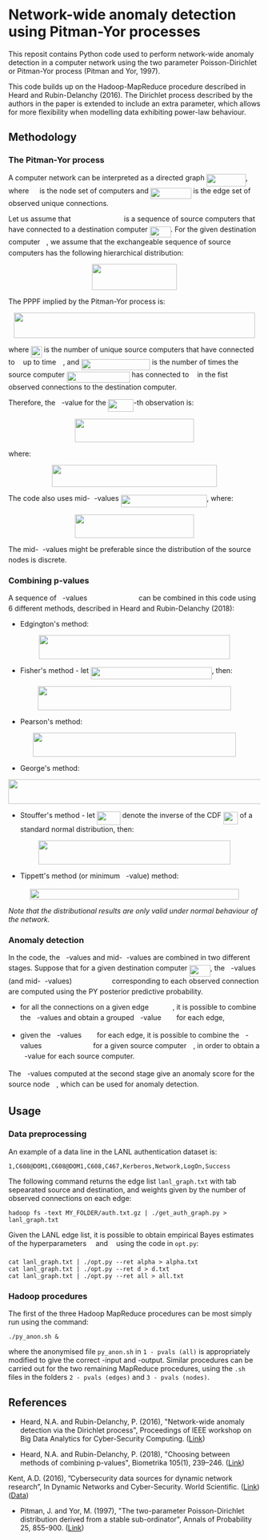 # Network-wide anomaly detection using Pitman-Yor processes

This reposit contains Python code used to perform network-wide anomaly detection in a computer network using the two parameter Poisson-Dirichlet or Pitman-Yor process (Pitman and Yor, 1997). 

This code builds up on the Hadoop-MapReduce procedure described in Heard and Rubin-Delanchy (2016). The Dirichlet process described by the authors in the paper is extended to include an extra parameter, which allows for more flexibility when modelling data exhibiting power-law behaviour.

## Methodology

### The Pitman-Yor process

A computer network can be interpreted as a directed graph <img src="https://rawgit.com/fraspass/pitman_yor/None/svgs/73dde20bcffb31b6177c5d21c5a96f6d.svg?invert_in_darkmode" align=middle width=78.37896pt height=24.6576pt/>, where <img src="https://rawgit.com/fraspass/pitman_yor/None/svgs/a9a3a4a202d80326bda413b5562d5cd1.svg?invert_in_darkmode" align=middle width=13.242075pt height=22.46574pt/> is the node set of computers and <img src="https://rawgit.com/fraspass/pitman_yor/None/svgs/94db391751ae0befe931ce025807b400.svg?invert_in_darkmode" align=middle width=81.575175pt height=22.46574pt/> is the edge set of observed unique connections. 

Let us assume that <img src="https://rawgit.com/fraspass/pitman_yor/None/svgs/93e8f48a97001313f47040c9f354a850.svg?invert_in_darkmode" align=middle width=98.415405pt height=14.15535pt/> is a sequence of source computers that have connected to a destination computer <img src="https://rawgit.com/fraspass/pitman_yor/None/svgs/3a49e7753441741b7224c79f23973f59.svg?invert_in_darkmode" align=middle width=41.982435pt height=22.46574pt/>. For the given destination computer <img src="https://rawgit.com/fraspass/pitman_yor/None/svgs/deceeaf6940a8c7a5a02373728002b0f.svg?invert_in_darkmode" align=middle width=8.6493pt height=14.15535pt/>, we assume that the exchangeable sequence of source computers has the following hierarchical distribution:
<p align="center"><img src="https://rawgit.com/fraspass/pitman_yor/None/svgs/3d2e5596aee45c2bbf12296054059e7a.svg?invert_in_darkmode" align=middle width=170.67435pt height=52.86534pt/></p>

The PPPF implied by the Pitman-Yor process is:
<p align="center"><img src="https://rawgit.com/fraspass/pitman_yor/None/svgs/aaeab5c4459e02c055b6e5bede16eaf1.svg?invert_in_darkmode" align=middle width=482.9319pt height=50.226165pt/></p>

where <img src="https://rawgit.com/fraspass/pitman_yor/None/svgs/96b697078d351b7b43bd5b5dce0254cd.svg?invert_in_darkmode" align=middle width=22.08723pt height=22.46574pt/> is the number of unique source computers that have connected to <img src="https://rawgit.com/fraspass/pitman_yor/None/svgs/deceeaf6940a8c7a5a02373728002b0f.svg?invert_in_darkmode" align=middle width=8.6493pt height=14.15535pt/> up to time <img src="https://rawgit.com/fraspass/pitman_yor/None/svgs/55a049b8f161ae7cfeb0197d75aff967.svg?invert_in_darkmode" align=middle width=9.867pt height=14.15535pt/>, and <img src="https://rawgit.com/fraspass/pitman_yor/None/svgs/1d484b012b923f611683f2899bac1ba2.svg?invert_in_darkmode" align=middle width=137.509515pt height=22.46574pt/> is the number of times the source computer <img src="https://rawgit.com/fraspass/pitman_yor/None/svgs/1e07bbe353ff35b931d3b03db30af334.svg?invert_in_darkmode" align=middle width=126.201405pt height=22.63866pt/> has connected to <img src="https://rawgit.com/fraspass/pitman_yor/None/svgs/deceeaf6940a8c7a5a02373728002b0f.svg?invert_in_darkmode" align=middle width=8.6493pt height=14.15535pt/> in the fist <img src="https://rawgit.com/fraspass/pitman_yor/None/svgs/55a049b8f161ae7cfeb0197d75aff967.svg?invert_in_darkmode" align=middle width=9.867pt height=14.15535pt/> observed connections to the destination computer. 

Therefore, the <img src="https://rawgit.com/fraspass/pitman_yor/None/svgs/2ec6e630f199f589a2402fdf3e0289d5.svg?invert_in_darkmode" align=middle width=8.270625pt height=14.15535pt/>-value for the <img src="https://rawgit.com/fraspass/pitman_yor/None/svgs/949707b3bc37b3be0f8b25742664879e.svg?invert_in_darkmode" align=middle width=50.962725pt height=24.6576pt/>-th observation is: 
<p align="center"><img src="https://rawgit.com/fraspass/pitman_yor/None/svgs/c182d0ed7d70557480a9b1ddcc11b9a6.svg?invert_in_darkmode" align=middle width=238.3458pt height=46.87419pt/></p>
where:
<p align="center"><img src="https://rawgit.com/fraspass/pitman_yor/None/svgs/717a445608dc8369e881512f6fb1cfa0.svg?invert_in_darkmode" align=middle width=329.08425pt height=44.897325pt/></p>

The code also uses mid-<img src="https://rawgit.com/fraspass/pitman_yor/None/svgs/2ec6e630f199f589a2402fdf3e0289d5.svg?invert_in_darkmode" align=middle width=8.270625pt height=14.15535pt/>-values <img src="https://rawgit.com/fraspass/pitman_yor/None/svgs/6a4c7b1002ca391a5b1db9923532c6a9.svg?invert_in_darkmode" align=middle width=171.888255pt height=24.6576pt/>, where:
<p align="center"><img src="https://rawgit.com/fraspass/pitman_yor/None/svgs/07a08b46583fe3c7fb18b1d3be6e3f3f.svg?invert_in_darkmode" align=middle width=238.3458pt height=46.87419pt/></p>

The mid-<img src="https://rawgit.com/fraspass/pitman_yor/None/svgs/2ec6e630f199f589a2402fdf3e0289d5.svg?invert_in_darkmode" align=middle width=8.270625pt height=14.15535pt/>-values might be preferable since the distribution of the source nodes is discrete. 


### Combining p-values

A sequence of <img src="https://rawgit.com/fraspass/pitman_yor/None/svgs/2ec6e630f199f589a2402fdf3e0289d5.svg?invert_in_darkmode" align=middle width=8.270625pt height=14.15535pt/>-values <img src="https://rawgit.com/fraspass/pitman_yor/None/svgs/0c5e0765d81b2b6f1fd949ea91e454f2.svg?invert_in_darkmode" align=middle width=95.042145pt height=14.15535pt/> can be combined in this code using 6 different methods, described in Heard and Rubin-Delanchy (2018):

* Edgington's method:
<p align="center"><img src="https://rawgit.com/fraspass/pitman_yor/None/svgs/8cf4a27cbb84480d003265f7768d300c.svg?invert_in_darkmode" align=middle width=381.98325pt height=47.80611pt/></p>

* Fisher's method - let <img src="https://rawgit.com/fraspass/pitman_yor/None/svgs/6ce73d15b9fabc46eb57c4f8fa5d0c74.svg?invert_in_darkmode" align=middle width=242.156805pt height=24.6576pt/>, then:
<p align="center"><img src="https://rawgit.com/fraspass/pitman_yor/None/svgs/08100985de61b1195c446049b5fec837.svg?invert_in_darkmode" align=middle width=385.50105pt height=47.80611pt/></p>

* Pearson's method:
<p align="center"><img src="https://rawgit.com/fraspass/pitman_yor/None/svgs/ba27c0ced6752672fbea205c53b85dfb.svg?invert_in_darkmode" align=middle width=406.24485pt height=47.80611pt/></p>

* George's method: 
<p align="center"><img src="https://rawgit.com/fraspass/pitman_yor/None/svgs/3f0fd7c4baab7f2f1f08dbbd2071a3ae.svg?invert_in_darkmode" align=middle width=529.61535pt height=49.62705pt/></p>

* Stouffer's method - let <img src="https://rawgit.com/fraspass/pitman_yor/None/svgs/fd572b44cf8f2a97fc9474603fcc8c69.svg?invert_in_darkmode" align=middle width=46.872375pt height=26.76201pt/> denote the inverse of the CDF <img src="https://rawgit.com/fraspass/pitman_yor/None/svgs/f04e663ab860a40f062cc6e871367aa8.svg?invert_in_darkmode" align=middle width=29.223975pt height=24.6576pt/> of a standard normal distribution, then:
<p align="center"><img src="https://rawgit.com/fraspass/pitman_yor/None/svgs/5ee1a9c5c643c957e2408aa34dea31fa.svg?invert_in_darkmode" align=middle width=384.80805pt height=47.80611pt/></p>

* Tippett's method (or minimum <img src="https://rawgit.com/fraspass/pitman_yor/None/svgs/2ec6e630f199f589a2402fdf3e0289d5.svg?invert_in_darkmode" align=middle width=8.270625pt height=14.15535pt/>-value) method: 
<p align="center"><img src="https://rawgit.com/fraspass/pitman_yor/None/svgs/6f47354ed7c2e72922ef80fc243dbcf6.svg?invert_in_darkmode" align=middle width=418.97625pt height=21.41898pt/></p>

*Note that the distributional results are only valid under normal behaviour of the network.*

### Anomaly detection

In the code, the <img src="https://rawgit.com/fraspass/pitman_yor/None/svgs/2ec6e630f199f589a2402fdf3e0289d5.svg?invert_in_darkmode" align=middle width=8.270625pt height=14.15535pt/>-values and mid-<img src="https://rawgit.com/fraspass/pitman_yor/None/svgs/2ec6e630f199f589a2402fdf3e0289d5.svg?invert_in_darkmode" align=middle width=8.270625pt height=14.15535pt/>-values are combined in two different stages. Suppose that for a given destination computer <img src="https://rawgit.com/fraspass/pitman_yor/None/svgs/3a49e7753441741b7224c79f23973f59.svg?invert_in_darkmode" align=middle width=41.982435pt height=22.46574pt/>, the <img src="https://rawgit.com/fraspass/pitman_yor/None/svgs/2ec6e630f199f589a2402fdf3e0289d5.svg?invert_in_darkmode" align=middle width=8.270625pt height=14.15535pt/>-values (and mid-<img src="https://rawgit.com/fraspass/pitman_yor/None/svgs/2ec6e630f199f589a2402fdf3e0289d5.svg?invert_in_darkmode" align=middle width=8.270625pt height=14.15535pt/>-values) <img src="https://rawgit.com/fraspass/pitman_yor/None/svgs/0a565ce3c8be493d86a30905292bb751.svg?invert_in_darkmode" align=middle width=72.091305pt height=14.15535pt/> corresponding to each observed connection are computed using the PY posterior predictive probability.

* for all the connections on a given edge <img src="https://rawgit.com/fraspass/pitman_yor/None/svgs/3235cd4219d9ac6bb294560e93424cdd.svg?invert_in_darkmode" align=middle width=43.614945pt height=14.15535pt/>, it is possible to combine the <img src="https://rawgit.com/fraspass/pitman_yor/None/svgs/2ec6e630f199f589a2402fdf3e0289d5.svg?invert_in_darkmode" align=middle width=8.270625pt height=14.15535pt/>-values and obtain a grouped <img src="https://rawgit.com/fraspass/pitman_yor/None/svgs/2ec6e630f199f589a2402fdf3e0289d5.svg?invert_in_darkmode" align=middle width=8.270625pt height=14.15535pt/>-value <img src="https://rawgit.com/fraspass/pitman_yor/None/svgs/fdf7869674ef3b6332cf8320a6977b90.svg?invert_in_darkmode" align=middle width=22.80465pt height=14.15535pt/> for each edge,

* given the <img src="https://rawgit.com/fraspass/pitman_yor/None/svgs/2ec6e630f199f589a2402fdf3e0289d5.svg?invert_in_darkmode" align=middle width=8.270625pt height=14.15535pt/>-values <img src="https://rawgit.com/fraspass/pitman_yor/None/svgs/fdf7869674ef3b6332cf8320a6977b90.svg?invert_in_darkmode" align=middle width=22.80465pt height=14.15535pt/> for each edge, it is possible to combine the <img src="https://rawgit.com/fraspass/pitman_yor/None/svgs/2ec6e630f199f589a2402fdf3e0289d5.svg?invert_in_darkmode" align=middle width=8.270625pt height=14.15535pt/>-values <img src="https://rawgit.com/fraspass/pitman_yor/None/svgs/3aeedd4086c03ad3c8ef262af65d638b.svg?invert_in_darkmode" align=middle width=95.05716pt height=14.15535pt/> for a given source computer <img src="https://rawgit.com/fraspass/pitman_yor/None/svgs/332cc365a4987aacce0ead01b8bdcc0b.svg?invert_in_darkmode" align=middle width=9.3951pt height=14.15535pt/>, in order to obtain a <img src="https://rawgit.com/fraspass/pitman_yor/None/svgs/2ec6e630f199f589a2402fdf3e0289d5.svg?invert_in_darkmode" align=middle width=8.270625pt height=14.15535pt/>-value for each source computer.

The <img src="https://rawgit.com/fraspass/pitman_yor/None/svgs/2ec6e630f199f589a2402fdf3e0289d5.svg?invert_in_darkmode" align=middle width=8.270625pt height=14.15535pt/>-values computed at the second stage give an anomaly score for the source node <img src="https://rawgit.com/fraspass/pitman_yor/None/svgs/332cc365a4987aacce0ead01b8bdcc0b.svg?invert_in_darkmode" align=middle width=9.3951pt height=14.15535pt/>, which can be used for anomaly detection. 

## Usage

### Data preprocessing

An example of a data line in the LANL authentication dataset is:

```
1,C608@DOM1,C608@DOM1,C608,C467,Kerberos,Network,LogOn,Success
```

The following command returns the edge list `lanl_graph.txt` with tab sepearated source and destination, and weights given by the number of observed connections on each edge:

```
hadoop fs -text MY_FOLDER/auth.txt.gz | ./get_auth_graph.py > lanl_graph.txt
```

Given the LANL edge list, it is possible to obtain empirical Bayes estimates of the hyperparameters <img src="https://rawgit.com/fraspass/pitman_yor/None/svgs/ebb66f0e96fcb4a8d842166969b28831.svg?invert_in_darkmode" align=middle width=10.5765pt height=14.15535pt/> and <img src="https://rawgit.com/fraspass/pitman_yor/None/svgs/26989973be70aab1e939fdccf30b5e1f.svg?invert_in_darkmode" align=middle width=8.556075pt height=22.83138pt/> using the code in `opt.py`:

```
cat lanl_graph.txt | ./opt.py --ret alpha > alpha.txt
cat lanl_graph.txt | ./opt.py --ret d > d.txt
cat lanl_graph.txt | ./opt.py --ret all > all.txt
```

### Hadoop procedures

The first of the three Hadoop MapReduce procedures can be most simply run using the command:
```
./py_anon.sh &
```

where the anonymised file `py_anon.sh` in `1 - pvals (all)` is appropriately modified to give the correct -input and -output. Similar procedures can be carried out for the two remaining MapReduce procedures, using the `.sh` files in the folders `2 - pvals (edges)` and `3 - pvals (nodes)`. 

## References

* Heard, N.A. and Rubin-Delanchy, P. (2016), "Network-wide anomaly detection via the Dirichlet process", Proceedings of IEEE workshop on Big Data Analytics for Cyber-Security Computing. ([Link](https://ieeexplore.ieee.org/document/7745478/))

* Heard, N.A. and Rubin-Delanchy, P. (2018), "Choosing between methods of combining p-values", Biometrika 105(1), 239–246. ([Link](https://academic.oup.com/biomet/article-abstract/105/1/239/4788722?redirectedFrom=fulltext))

Kent, A.D. (2016), ”Cybersecurity data sources for dynamic network research”, In Dynamic Networks and Cyber-Security. World Scientific. ([Link](https://www.worldscientific.com/doi/abs/10.1142/9781786340757_0002))([Data](https://csr.lanl.gov/data/cyber1/))

* Pitman, J. and Yor, M. (1997), "The two-parameter Poisson-Dirichlet distribution derived from a stable sub-ordinator", Annals of Probability 25, 855-900. ([Link](https://projecteuclid.org/euclid.aop/1024404422))



